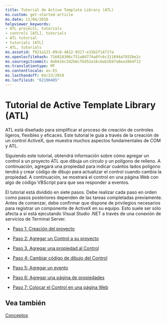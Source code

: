 ```yaml
---
title: Tutorial de Active Template Library (ATL)
ms.custom: get-started-article
ms.date: 11/04/2016
helpviewer_keywords:
- ATL projects, tutorials
- controls [ATL], tutorials
- ATL tutorial
- tutorials [ATL]
- ATL, tutorials
ms.assetid: f921a121-09c8-4812-9317-e15b2f1471fa
ms.openlocfilehash: 716818306c751a8d774a8fc6c311694a7932be2c
ms.sourcegitcommit: 0ab61bc3d2b6cfbd52a16c6ab2b97a8ea1864f12
ms.translationtype: MT
ms.contentlocale: es-ES
ms.lasthandoff: 04/23/2019
ms.locfileid: "62198485"
---
```

# <a name="active-template-library-atl-tutorial"></a>Tutorial de Active Template Library (ATL)

ATL está diseñado para simplificar el proceso de creación de controles ligeros, flexibles y eficaces. Este tutorial le guía a través de la creación de un control ActiveX, que muestra muchos aspectos fundamentales de COM y ATL.

Siguiendo este tutorial, obtendrá información sobre cómo agregar un control a un proyecto ATL que dibuja un círculo y un polígono de relleno. A continuación, agregará una propiedad para indicar cuántos lados polígono tendrá y crear código de dibujo para actualizar el control cuando cambia la propiedad. A continuación, se mostrará el control en una página Web con algo de código VBScript para que sea responder a eventos.

El tutorial está dividido en siete pasos. Debe realizar cada paso en orden como pasos posteriores dependen de las tareas completadas previamente. Antes de comenzar, debe confirmar que dispone de privilegios necesarios para registrar un componente de ActiveX en su equipo. Esto suele ser sólo afecta a si está ejecutando Visual Studio .NET a través de una conexión de servicios de Terminal Server.

- [Paso 1: Creación del proyecto](../atl/creating-the-project-atl-tutorial-part-1.md)

- [Paso 2: Agregar un Control a su proyecto](../atl/adding-a-control-atl-tutorial-part-2.md)

- [Paso 3. Agregar una propiedad al Control](../atl/adding-a-property-to-the-control-atl-tutorial-part-3.md)

- [Paso 4: Cambiar código de dibujo del Control](../atl/changing-the-drawing-code-atl-tutorial-part-4.md)

- [Paso 5: Agregar un evento](../atl/adding-an-event-atl-tutorial-part-5.md)

- [Paso 6: Agregar una página de propiedades](../atl/adding-a-property-page-atl-tutorial-part-6.md)

- [Paso 7: Colocar el Control en una página Web](../atl/putting-the-control-on-a-web-page-atl-tutorial-part-7.md)

## <a name="see-also"></a>Vea también

[Conceptos](../atl/active-template-library-atl-concepts.md)
